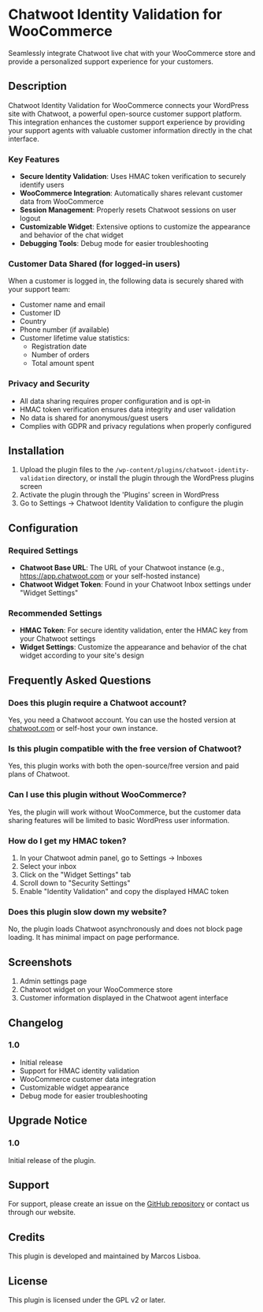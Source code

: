 # Chatwoot Identity Validation for WooCommerce

Seamlessly integrate Chatwoot live chat with your WooCommerce store and provide a personalized support experience for your customers.

## Description

Chatwoot Identity Validation for WooCommerce connects your WordPress site with Chatwoot, a powerful open-source customer support platform. This integration enhances the customer support experience by providing your support agents with valuable customer information directly in the chat interface.

### Key Features

- **Secure Identity Validation**: Uses HMAC token verification to securely identify users
- **WooCommerce Integration**: Automatically shares relevant customer data from WooCommerce
- **Session Management**: Properly resets Chatwoot sessions on user logout
- **Customizable Widget**: Extensive options to customize the appearance and behavior of the chat widget
- **Debugging Tools**: Debug mode for easier troubleshooting

### Customer Data Shared (for logged-in users)

When a customer is logged in, the following data is securely shared with your support team:

- Customer name and email
- Customer ID
- Country
- Phone number (if available)
- Customer lifetime value statistics:
  - Registration date
  - Number of orders
  - Total amount spent

### Privacy and Security

- All data sharing requires proper configuration and is opt-in
- HMAC token verification ensures data integrity and user validation
- No data is shared for anonymous/guest users
- Complies with GDPR and privacy regulations when properly configured

## Installation

1. Upload the plugin files to the `/wp-content/plugins/chatwoot-identity-validation` directory, or install the plugin through the WordPress plugins screen
2. Activate the plugin through the 'Plugins' screen in WordPress
3. Go to Settings → Chatwoot Identity Validation to configure the plugin

## Configuration

### Required Settings

- **Chatwoot Base URL**: The URL of your Chatwoot instance (e.g., https://app.chatwoot.com or your self-hosted instance)
- **Chatwoot Widget Token**: Found in your Chatwoot Inbox settings under "Widget Settings"

### Recommended Settings

- **HMAC Token**: For secure identity validation, enter the HMAC key from your Chatwoot settings
- **Widget Settings**: Customize the appearance and behavior of the chat widget according to your site's design

## Frequently Asked Questions

### Does this plugin require a Chatwoot account?

Yes, you need a Chatwoot account. You can use the hosted version at [chatwoot.com](https://www.chatwoot.com) or self-host your own instance.

### Is this plugin compatible with the free version of Chatwoot?

Yes, this plugin works with both the open-source/free version and paid plans of Chatwoot.

### Can I use this plugin without WooCommerce?

Yes, the plugin will work without WooCommerce, but the customer data sharing features will be limited to basic WordPress user information.

### How do I get my HMAC token?

1. In your Chatwoot admin panel, go to Settings → Inboxes
2. Select your inbox
3. Click on the "Widget Settings" tab
4. Scroll down to "Security Settings"
5. Enable "Identity Validation" and copy the displayed HMAC token

### Does this plugin slow down my website?

No, the plugin loads Chatwoot asynchronously and does not block page loading. It has minimal impact on page performance.

## Screenshots

1. Admin settings page
2. Chatwoot widget on your WooCommerce store
3. Customer information displayed in the Chatwoot agent interface

## Changelog

### 1.0
* Initial release
* Support for HMAC identity validation
* WooCommerce customer data integration
* Customizable widget appearance
* Debug mode for easier troubleshooting

## Upgrade Notice

### 1.0
Initial release of the plugin.

## Support

For support, please create an issue on the [GitHub repository](https://github.com/mctlisboa/chatwoot-identity-validation) or contact us through our website.

## Credits

This plugin is developed and maintained by Marcos Lisboa.

## License

This plugin is licensed under the GPL v2 or later.